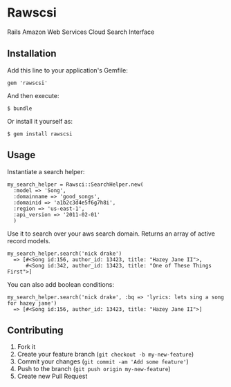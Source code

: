 # Rawscsi

Rails Amazon Web Services Cloud Search Interface

## Installation

Add this line to your application's Gemfile:

    gem 'rawscsi'

And then execute:

    $ bundle

Or install it yourself as:

    $ gem install rawscsi

## Usage

Instantiate a search helper:

    my_search_helper = Rawsci::SearchHelper.new(
      :model => 'Song',
      :domainname => 'good_songs',       
      :domainid => 'a1b2c3d4e5f6g7h8i',
      :region => 'us-east-1',
      :api_version => '2011-02-01'
      )

Use it to search over your aws search domain.
Returns an array of active record models.

    my_search_helper.search('nick drake')
      => [#<Song id:156, author_id: 13423, title: "Hazey Jane II">,
          #<Song id:342, author_id: 13423, title: "One of These Things First">]

You can also add boolean conditions:

    my_search_helper.search('nick drake', :bq => 'lyrics: lets sing a song for hazey jane')
      => [#<Song id:156, author_id: 13423, title: "Hazey Jane II">]

## Contributing

1. Fork it
2. Create your feature branch (`git checkout -b my-new-feature`)
3. Commit your changes (`git commit -am 'Add some feature'`)
4. Push to the branch (`git push origin my-new-feature`)
5. Create new Pull Request
